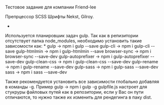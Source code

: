 Тестовое задание для компании Friend-lee

Препрцессор SCSS
Шрифты Nekst, Gilroy.

* 
Используется планировшик задач gulp. Так как в репизитории отсутствует папка node_modules, необходимо установить такие зависомости как: *
gulp -> npm i gulp --save
gulp-cli -> npm i gulp-cli --save
gulp-htmlmin -> npm i gulp-htmlmin --save
browser-sync -> npm i browser-sync --save-dev
gulp-autoprefixer -> npm i gulp-autoprefixer --save-dev
gulp-clean-css -> npm i gulp-clean-css --save-dev
gulp-rename -> npm i gulp-rename --save-dev
gulp-sass -> npm i gulp-sass --save-dev
sass -> npm i sass --save-dev 

Также рекомендуется установить все зависимости глобально добавляя в команды -g. Пример gulp -> npm i gulp -g gulpfile.js настроет для стукруры файловых путей как в репозитории, если у Вас он пути отличаются, то нужно также их изменить для рендегинга в паку dist.
